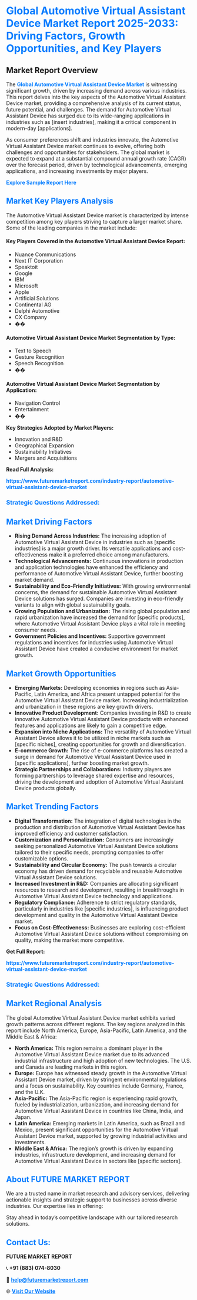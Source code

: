 <h1 style="color: #007BFF;">Global Automotive Virtual Assistant Device Market Report 2025-2033: Driving Factors, Growth Opportunities, and Key Players</h1>

<section id="overview">
<h2>Market Report Overview</h2>
<p>The <a href="https://www.futuremarketreport.com/industry-report/automotive-virtual-assistant-device-market" style="color: #007BFF; text-decoration: none;"><strong>Global Automotive Virtual Assistant Device Market</strong></a> is witnessing significant growth, driven by increasing demand across various industries. This report delves into the key aspects of the Automotive Virtual Assistant Device market, providing a comprehensive analysis of its current status, future potential, and challenges. The demand for Automotive Virtual Assistant Device has surged due to its wide-ranging applications in industries such as [insert industries], making it a critical component in modern-day [applications].</p>
<p>As consumer preferences shift and industries innovate, the Automotive Virtual Assistant Device market continues to evolve, offering both challenges and opportunities for stakeholders. The global market is expected to expand at a substantial compound annual growth rate (CAGR) over the forecast period, driven by technological advancements, emerging applications, and increasing investments by major players.</p>
</section>

<section id="overview">
<p><a href="https://www.futuremarketreport.com/request-sample/reportId=117720" style="color: #007BFF; text-decoration: none;"><strong>Explore Sample Report Here</strong></a></p>
</section>

<section id="key-players">
<h2 style="color: #007BFF;">Market Key Players Analysis</h2>
<p>The Automotive Virtual Assistant Device market is characterized by intense competition among key players striving to capture a larger market share. Some of the leading companies in the market include:</p>
<h4>Key Players Covered in the Automotive Virtual Assistant Device Report:</h4>
<ul><li>Nuance Communications</li><li>Next IT Corporation</li><li>Speaktoit</li><li>Google</li><li>IBM</li><li>Microsoft</li><li>Apple</li><li>Artificial Solutions</li><li>Continental AG</li><li>Delphi Automotive</li><li>CX Company</li><li>��</li></ul>
<h4>Automotive Virtual Assistant Device Market Segmentation by Type:</h4>
<ul><li>Text to Speech</li><li>Gesture Recognition</li><li>Speech Recognition</li><li>��</li></ul>

<h4>Automotive Virtual Assistant Device Market Segmentation by Application:</h4>
<ul><li>Navigation Control</li><li>Entertainment</li><li>��</li></ul>
<p><strong>Key Strategies Adopted by Market Players:</strong></p>
<ul>
<li>Innovation and R&D</li>
<li>Geographical Expansion</li>
<li>Sustainability Initiatives</li>
<li>Mergers and Acquisitions</li>
</ul>
</section>

<section>
<p><strong>Read Full Analysis: </strong></p><a href="https://www.futuremarketreport.com/industry-report/automotive-virtual-assistant-device-market" style="color: #007BFF; text-decoration: none;"><strong>https://www.futuremarketreport.com/industry-report/automotive-virtual-assistant-device-market</strong></a>
<h3 style="color: #007BFF;">Strategic Questions Addressed:</h3>
</section>

<section id="driving-factors">
<h2 style="color: #007BFF;">Market Driving Factors</h2>
<ul>
<li><strong>Rising Demand Across Industries:</strong> The increasing adoption of Automotive Virtual Assistant Device in industries such as [specific industries] is a major growth driver. Its versatile applications and cost-effectiveness make it a preferred choice among manufacturers.</li>
<li><strong>Technological Advancements:</strong> Continuous innovations in production and application technologies have enhanced the efficiency and performance of Automotive Virtual Assistant Device, further boosting market demand.</li>
<li><strong>Sustainability and Eco-Friendly Initiatives:</strong> With growing environmental concerns, the demand for sustainable Automotive Virtual Assistant Device solutions has surged. Companies are investing in eco-friendly variants to align with global sustainability goals.</li>
<li><strong>Growing Population and Urbanization:</strong> The rising global population and rapid urbanization have increased the demand for [specific products], where Automotive Virtual Assistant Device plays a vital role in meeting consumer needs.</li>
<li><strong>Government Policies and Incentives:</strong> Supportive government regulations and incentives for industries using Automotive Virtual Assistant Device have created a conducive environment for market growth.</li>
</ul>
</section>

<section id="growth-opportunities">
<h2 style="color: #007BFF;">Market Growth Opportunities</h2>
<ul>
<li><strong>Emerging Markets:</strong> Developing economies in regions such as Asia-Pacific, Latin America, and Africa present untapped potential for the Automotive Virtual Assistant Device market. Increasing industrialization and urbanization in these regions are key growth drivers.</li>
<li><strong>Innovative Product Development:</strong> Companies investing in R&D to create innovative Automotive Virtual Assistant Device products with enhanced features and applications are likely to gain a competitive edge.</li>
<li><strong>Expansion into Niche Applications:</strong> The versatility of Automotive Virtual Assistant Device allows it to be utilized in niche markets such as [specific niches], creating opportunities for growth and diversification.</li>
<li><strong>E-commerce Growth:</strong> The rise of e-commerce platforms has created a surge in demand for Automotive Virtual Assistant Device used in [specific applications], further boosting market growth.</li>
<li><strong>Strategic Partnerships and Collaborations:</strong> Industry players are forming partnerships to leverage shared expertise and resources, driving the development and adoption of Automotive Virtual Assistant Device products globally.</li>
</ul>
</section>

<section id="trending-factors">
<h2 style="color: #007BFF;">Market Trending Factors</h2>
<ul>
<li><strong>Digital Transformation:</strong> The integration of digital technologies in the production and distribution of Automotive Virtual Assistant Device has improved efficiency and customer satisfaction.</li>
<li><strong>Customization and Personalization:</strong> Consumers are increasingly seeking personalized Automotive Virtual Assistant Device solutions tailored to their specific needs, prompting companies to offer customizable options.</li>
<li><strong>Sustainability and Circular Economy:</strong> The push towards a circular economy has driven demand for recyclable and reusable Automotive Virtual Assistant Device solutions.</li>
<li><strong>Increased Investment in R&D:</strong> Companies are allocating significant resources to research and development, resulting in breakthroughs in Automotive Virtual Assistant Device technology and applications.</li>
<li><strong>Regulatory Compliance:</strong> Adherence to strict regulatory standards, particularly in industries like [specific industries], is influencing product development and quality in the Automotive Virtual Assistant Device market.</li>
<li><strong>Focus on Cost-Effectiveness:</strong> Businesses are exploring cost-efficient Automotive Virtual Assistant Device solutions without compromising on quality, making the market more competitive.</li>
</ul>
</section>

<section>
<p><strong>Get Full Report: </strong></p><a href="https://www.futuremarketreport.com/industry-report/automotive-virtual-assistant-device-market" style="color: #007BFF; text-decoration: none;"><strong>https://www.futuremarketreport.com/industry-report/automotive-virtual-assistant-device-market</strong></a>
<h3 style="color: #007BFF;">Strategic Questions Addressed:</h3>
</section>


<section id="regional-analysis">
<h2 style="color: #007BFF;">Market Regional Analysis</h2>
<p>The global Automotive Virtual Assistant Device market exhibits varied growth patterns across different regions. The key regions analyzed in this report include North America, Europe, Asia-Pacific, Latin America, and the Middle East & Africa:</p>
<ul>
<li><strong>North America:</strong> This region remains a dominant player in the Automotive Virtual Assistant Device market due to its advanced industrial infrastructure and high adoption of new technologies. The U.S. and Canada are leading markets in this region.</li>
<li><strong>Europe:</strong> Europe has witnessed steady growth in the Automotive Virtual Assistant Device market, driven by stringent environmental regulations and a focus on sustainability. Key countries include Germany, France, and the U.K.</li>
<li><strong>Asia-Pacific:</strong> The Asia-Pacific region is experiencing rapid growth, fueled by industrialization, urbanization, and increasing demand for Automotive Virtual Assistant Device in countries like China, India, and Japan.</li>
<li><strong>Latin America:</strong> Emerging markets in Latin America, such as Brazil and Mexico, present significant opportunities for the Automotive Virtual Assistant Device market, supported by growing industrial activities and investments.</li>
<li><strong>Middle East & Africa:</strong> The region’s growth is driven by expanding industries, infrastructure development, and increasing demand for Automotive Virtual Assistant Device in sectors like [specific sectors].</li>
</ul>
</section>

<footer>
<h2 style="color: #007BFF;">About FUTURE MARKET REPORT</h2>
<p>We are a trusted name in market research and advisory services, delivering actionable insights and strategic support to businesses across diverse industries. Our expertise lies in offering:</p>

<p>Stay ahead in today’s competitive landscape with our tailored research solutions.</p>

<h2 style="color: #007BFF;">Contact Us:</h2>
<p><strong>FUTURE MARKET REPORT</strong></p>
<p>📞 <strong>+91 (883) 074-8030</strong></p>
<p>📧 <strong><a href="mailto:help@futuremarketreport.com" style="color: #007BFF;">help@futuremarketreport.com</a></strong></p>
<p>🌐 <strong><a href="https://www.futuremarketreport.com/" style="color: #007BFF;">Visit Our Website</a></strong></p>
</footer>